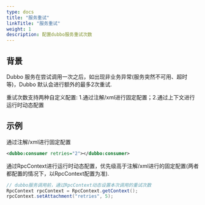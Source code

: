 ```yaml
---
type: docs
title: "服务重试"
linkTitle: "服务重试"
weight: 1
description: 配置dubbo服务重试次数
--- 
```


## 背景
Dubbo 服务在尝试调用一次之后，如出现非业务异常(服务突然不可用、超时等)，Dubbo 默认会进行额外的最多2次重试.

重试次数支持两种自定义配置: 1.通过注解/xml进行固定配置；2.通过上下文进行运行时动态配置


## 示例

通过注解/xml进行固定配置

```xml
<dubbo:consumer retries="2"></dubbo:consumer>
```

通过RpcContext进行运行时动态配置，优先级高于注解/xml进行的固定配置(两者都配置的情况下，以RpcContext配置为准).

```Java
// dubbo服务调用前，通过RpcContext动态设置本次调用的重试次数
RpcContext rpcContext = RpcContext.getContext();
rpcContext.setAttachment("retries", 5);

```

